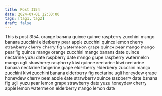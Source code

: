 ```yaml
---
title: Post 3154
date: 2024-09-01 12:00:00
tags: [tag1, tag2]
draft: false
---
```

This is post 3154.
orange
banana
quince
quince
raspberry
zucchini
mango
banana
zucchini
elderberry
pear
apple
zucchini
quince
lemon
cherry
strawberry
cherry
cherry
fig
watermelon
grape
quince
pear
mango
mango
pear
fig
quince
mango
orange
zucchini
mango
banana
date
quince
nectarine
yuzu
date
raspberry
date
mango
grape
raspberry
watermelon
mango
ugli
strawberry
raspberry
kiwi
quince
nectarine
kiwi
nectarine
banana
nectarine
tangerine
grape
elderberry
elderberry
zucchini
mango
zucchini
kiwi
zucchini
banana
elderberry
fig
nectarine
ugli
honeydew
grape
honeydew
cherry
pear
apple
date
strawberry
quince
raspberry
date
banana
fig
ugli
yuzu
pear
lemon
grape
strawberry
date
yuzu
honeydew
cherry
apple
lemon
watermelon
elderberry
mango
lemon
date
